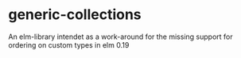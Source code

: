 # generic-collections
An elm-library intendet as a work-around for the missing support for ordering on custom types in elm 0.19
